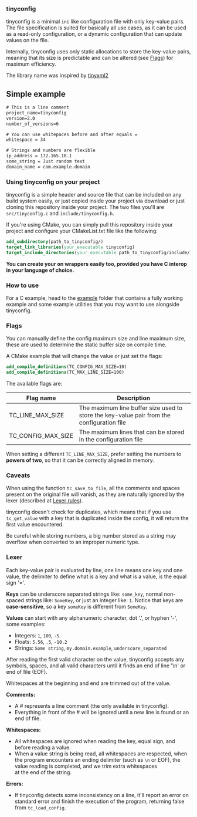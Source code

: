 ### tinyconfig

tinyconfig is a minimal `ini` like configuration file with only key-value pairs. The file specification
is suited for basically all use cases, as it can be used as a read-only configuration, or a dynamic
configuration that can update values on the file.

Internally, tinyconfig uses only static allocations to store the key-value pairs, meaning that its 
size is predictable and can be altered (see [Flags](#flags)) for maximum efficiency.

The library name was inspired by [tinyxml2](https://github.com/leethomason/tinyxml2)

## Simple example
```txt
# This is a line comment
project_name=tinyconfig
version=2.0
number_of_versions=6

# You can use whitepaces before and after equals =
whitespace = 34

# Strings and numbers are flexible
ip_address = 172.165.10.1
some_string = Just random text
domain_name = com.example.domain
```

### Using tinyconfig on your project
tinyconfig is a simple header and source file that can be included on any build system easily, or
just copied inside your project via download or just cloning this repository inside your project.
The two files you'll are `src/tinyconfig.c` and `include/tinyconfig.h`.

If you're using CMake, you can simply pull this repository inside your project and configure your 
CMakeList.txt 
file like the following:
```cmake
add_subdirectory(path_to_tinyconfig/)
target_link_libraries(your_executable tinyconfig)
target_include_directories(your_executable path_to_tinyconfig/include/)
```

**You can create your on wrappers easily too, provided you have C interop in your language of choice.**

### How to use
For a C example, head to the [example](/example) folder that contains a fully working example and 
some example utilities that you may want to use alongside tinyconfig.

### Flags
You can manually define the config maximum size and line maximum size, these are used to determine
the static buffer size on compile time.

A CMake example that will change the value or just set the flags:
```cmake
add_compile_definitions(TC_CONFIG_MAX_SIZE=10)
add_compile_definitions(TC_MAX_LINE_SIZE=100)
```

The available flags are:

| Flag name          | Description                                                                               |
|--------------------|-------------------------------------------------------------------------------------------|
| TC_LINE_MAX_SIZE   | The maximum line buffer size used to store the key-value pair from the configuration file |
| TC_CONFIG_MAX_SIZE | The maximum lines that can be stored in the configuration file                            |

When setting a different `TC_LINE_MAX_SIZE`, prefer setting the numbers to **powers of two**, so 
that it can be correctly aligned in memory.

### Caveats
When using the function `tc_save_to_file`, all the comments and spaces present on the original file 
will vanish, as they are naturally ignored by the lexer (described at [Lexer rules](#Lexer)).

tinyconfig doesn't check for duplicates, which means that if you use `tc_get_value` with a key that 
is duplicated inside the config, it will return the first value encountered.

Be careful while storing numbers, a big number stored as a string may overflow when converted to an 
improper numeric type.

### Lexer
Each key-value pair is evaluated by line, one line means one key and one value, the delimiter to 
define what is a key and what is a value, is the equal sign '='.

**Keys** can be underscore separated strings like: `some_key`, normal non-spaced strings like:
`SomeKey`, or just an integer like: `1`. Notice that keys are **case-sensitive**, so a key `someKey` 
is different from `SomeKey`.

**Values** can start with any alphanumeric character, dot '.', or hyphen '-', some examples:
- Integers: `1`, `100`, `-5`.
- Floats: `5.56`, `.5`, `-10.2`
- Strings: `Some string`, `my.domain.example`, `underscore_separated`

After reading the first valid character on the value, tinyconfig accepts any symbols, spaces, and
all valid characters until it finds an end of line '\n' or end of file (EOF). 

Whitespaces at the beginning and end are trimmed out of the value.

**Comments:**
- A # represents a line comment (the only available in tinyconfig).
- Everything in front of the # will be ignored until a new line is found or an end of file.

**Whitespaces:**
- All whitespaces are ignored when reading the key, equal sign, and before reading a value.
- When a value string is being read, all whitespaces are respected, when the program encounters an
  ending delimiter (such as `\n` or EOF), the value reading is completed, and we trim extra whitespaces  
  at the end of the string.

**Errors:**
- If tinyconfig detects some inconsistency on a line, it'll report an error on standard error and
  finish the execution of the program, returning false from `tc_load_config`.
